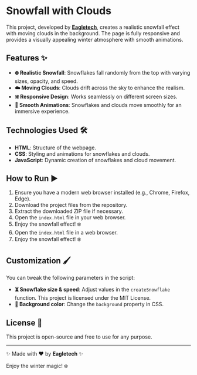 # Snowfall with Clouds

This project, developed by [**Eagletech**]([Github](https://github.com/NdifrekeBassey)), creates a realistic snowfall effect with moving clouds in the background. The page is fully responsive and provides a visually appealing winter atmosphere with smooth animations.

## Features ✨
- **❄️ Realistic Snowfall**: Snowflakes fall randomly from the top with varying sizes, opacity, and speed.
- **☁️ Moving Clouds**: Clouds drift across the sky to enhance the realism.
- **❇️ Responsive Design**: Works seamlessly on different screen sizes.
- **🎥 Smooth Animations**: Snowflakes and clouds move smoothly for an immersive experience.

## Technologies Used 🛠️
- **HTML**: Structure of the webpage.
- **CSS**: Styling and animations for snowflakes and clouds.
- **JavaScript**: Dynamic creation of snowflakes and cloud movement.

## How to Run ▶️
1. Ensure you have a modern web browser installed (e.g., Chrome, Firefox, Edge).
2. Download the project files from the repository.
3. Extract the downloaded ZIP file if necessary.
4. Open the `index.html` file in your web browser.
5. Enjoy the snowfall effect! ❄️
2. Open the `index.html` file in a web browser.
3. Enjoy the snowfall effect! ❄️

## Customization 🖌️
You can tweak the following parameters in the script:
- **⏳ Snowflake size & speed**: Adjust values in the `createSnowflake` function.
This project is licensed under the MIT License.
- **🎨 Background color**: Change the `background` property in CSS.

## License 📜
This project is open-source and free to use for any purpose.

---
✨ Made with ❤️ by **Eagletech** ✨

Enjoy the winter magic! ❄️

